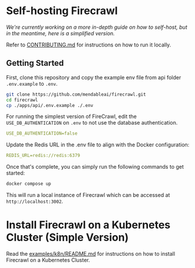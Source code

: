 # Self-hosting Firecrawl
*We're currently working on a more in-depth guide on how to self-host, but in the meantime, here is a simplified version.*

Refer to [CONTRIBUTING.md](https://github.com/mendableai/firecrawl/blob/main/CONTRIBUTING.md) for instructions on how to run it locally.

## Getting Started

First, clone this repository and copy the example env file from api folder `.env.example` to `.env`.
```bash
git clone https://github.com/mendableai/firecrawl.git
cd firecrawl
cp ./apps/api/.env.example ./.env
```

For running the simplest version of FireCrawl, edit the `USE_DB_AUTHENTICATION` on `.env` to not use the database authentication.
```yml
USE_DB_AUTHENTICATION=false
```

Update the Redis URL in the .env file to align with the Docker configuration:
```yml
REDIS_URL=redis://redis:6379
```

Once that's complete, you can simply run the following commands to get started:
```bash
docker compose up
```


This will run a local instance of Firecrawl which can be accessed at `http://localhost:3002`.

# Install Firecrawl on a Kubernetes Cluster (Simple Version)
Read the [examples/k8n/README.md](examples/k8n/README.md) for instructions on how to install Firecrawl on a Kubernetes Cluster.